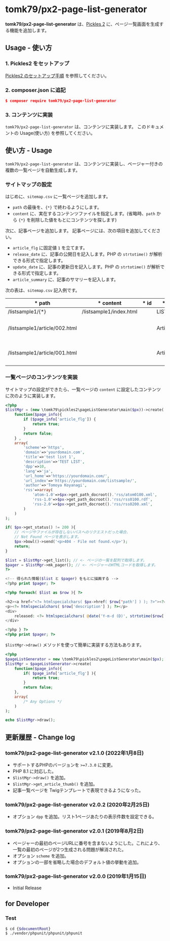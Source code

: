 tomk79/px2-page-list-generator
========

__tomk79/px2-page-list-generator__ は、[Pickles 2](https://pickles2.pxt.jp/) に、ページ一覧画面を生成する機能を追加します。


## Usage - 使い方

### 1. Pickles2 をセットアップ

[Pickles2 のセットアップ手順](https://pickles2.pxt.jp/overview/setup/) を参照してください。

### 2. composer.json に追記

```json
$ composer require tomk79/px2-page-list-generator
```

### 3. コンテンツに実装

`tomk79/px2-page-list-generator` は、コンテンツに実装します。 このドキュメントの Usage(使い方) を参照してください。



## 使い方 - Usage

`tomk79/px2-page-list-generator` は、コンテンツに実装し、ページャー付きの複数の一覧ページを自動生成します。

### サイトマップの設定

はじめに、`sitemap.csv` に一覧ページを追加します。

- `path` の最後を、`{*}` で終わるようにします。
- `content` に、実在するコンテンツファイルを指定します。(省略時、`path` から `{*}` を削除した値をもとにコンテンツを探します)

次に、記事ページを追加します。 記事ページには、次の項目を追加してください。

- `article_flg` に固定値 `1` を立てます。
- `release_date` に、記事の公開日を記入します。PHP の `strtotime()` が解析できる形式で指定します。
- `update_date` に、記事の更新日を記入します。PHP の `strtotime()` が解析できる形式で指定します。
- `article_summary` に、記事のサマリーを記入します。

次の表は、`sitemap.csv` 記入例です。

<table>
    <thead>
        <tr>
            <th style="white-space:nowrap;">* path</th>
            <th style="white-space:nowrap;">* content</th>
            <th style="white-space:nowrap;">* id</th>
            <th style="white-space:nowrap;">* title</th>
            <th style="white-space:nowrap;">* logical_path</th>
            <th style="white-space:nowrap;">* article_flg</th>
            <th style="white-space:nowrap;">* list_flg</th>
            <th style="white-space:nowrap;">* release_date</th>
            <th style="white-space:nowrap;">* update_date</th>
            <th style="white-space:nowrap;">* article_summary</th>
        </tr>
    </thead>
    <tbody>
        <tr>
            <td style="white-space:nowrap;">/listsample1/{*}</td>
            <td style="white-space:nowrap;">/listsample1/index.html</td>
            <td></td>
            <td style="white-space:nowrap;">LIST PAGE</td>
            <td style="white-space:nowrap;"></td>
            <td></td>
            <td>1</td>
            <td></td>
            <td></td>
            <td></td>
        </tr>
        <tr>
            <td style="white-space:nowrap;">/listsample1/article/002.html</td>
            <td style="white-space:nowrap;"></td>
            <td></td>
            <td style="white-space:nowrap;">Article 2</td>
            <td style="white-space:nowrap;">listsample1/{*}</td>
            <td>1</td>
            <td></td>
            <td>2015-09-09</td>
            <td>2015-09-09</td>
            <td>サマリー表示用のテキストを記入します。</td>
        </tr>
        <tr>
            <td style="white-space:nowrap;">/listsample1/article/001.html</td>
            <td style="white-space:nowrap;"></td>
            <td></td>
            <td style="white-space:nowrap;">Article 1</td>
            <td style="white-space:nowrap;">listsample1/{*}</td>
            <td>1</td>
            <td></td>
            <td>2015-08-28</td>
            <td>2015-08-28</td>
            <td>サマリー表示用のテキストを記入します。</td>
        </tr>
    </tbody>
</table>


### 一覧ページのコンテンツを実装

サイトマップの設定ができたら、一覧ページの `content` に設定したコンテンツに次のように実装します。

```php
<?php
$listMgr = (new \tomk79\pickles2\pageListGenerator\main($px))->create(
	function($page_info){
		if ($page_info['article_flg']) {
			return true;
		}
		return false;
	} ,
	array(
		'scheme'=>'https',
		'domain'=>'yourdomain.com',
		'title'=>'test list 1',
		'description'=>'TEST LIST',
		'dpp'=>10,
		'lang'=>'ja',
		'url_home'=>'https://yourdomain.com/',
		'url_index'=>'https://yourdomain.com/listsample/',
		'author'=>'Tomoya Koyanagi',
		'rss'=>array(
			'atom-1.0'=>$px->get_path_docroot().'rss/atom0100.xml',
			'rss-1.0'=>$px->get_path_docroot().'rss/rss0100.rdf',
			'rss-2.0'=>$px->get_path_docroot().'rss/rss0200.xml',
		)
	)
);

if( $px->get_status() != 200 ){
	// ページやファイルが存在しないパスへのリクエストだった場合、
	// Not Found ページを表示します。
	$px->bowl()->send('<p>404 - File not found.</p>');
	return;
}

$list = $listMgr->get_list(); // <- ページの一覧を配列で取得します。
$pager = $listMgr->mk_pager(); // <- ページャーのHTMLコードを取得します。
?>

<!-- 得られた情報($list と $pager) をもとに描画する -->
<?php print $pager; ?>

<?php foreach( $list as $row ){ ?>

<h2><a href="<?= htmlspecialchars( $px->href( $row['path'] ) ); ?>"><?= htmlspecialchars( $row['title'] ); ?></a></h2>
<p><?= htmlspecialchars( $row['description'] ); ?></p>
<div>
	released: <?= htmlspecialchars( @date('Y-m-d (D)', strtotime($row['release_date'])) ); ?>
</div>

<?php } ?>
<?php print $pager; ?>
```

`$listMgr->draw()` メソッドを使って簡単に実装する方法もあります。

```php
<?php
$pageListGenerator = new \tomk79\pickles2\pageListGenerator\main($px);
$listMgr = $pageListGenerator->create(
	function($page_info){
		if( $page_info['article_flg'] ){
			return true;
		}
		return false;
	},
	array(
        /* Any Options */
    )
);

echo $listMgr->draw();
```


## 更新履歴 - Change log

### tomk79/px2-page-list-generator v2.1.0 (2022年1月8日)

- サポートするPHPのバージョンを `>=7.3.0` に変更。
- PHP 8.1 に対応した。
- `$listMgr->draw()` を追加。
- `$listMgr->get_article_thumb()` を追加。
- 記事一覧ページを Twigテンプレートで表現できるようになった。

### tomk79/px2-page-list-generator v2.0.2 (2020年2月25日)

- オプション `dpp` を追加。リスト1ページあたりの表示件数を設定できる。

### tomk79/px2-page-list-generator v2.0.1 (2019年8月2日)

- ページャーの最初のページURLに番号を含まないようにした。これにより、一覧の最初のページが2つ生成される問題が解消された。
- オプション `scheme` を追加。
- オプションの一部を省略した場合のデフォルト値の挙動を追加。

### tomk79/px2-page-list-generator v2.0.0 (2019年1月15日)

- Initial Release


## for Developer

### Test

```bash
$ cd {$documentRoot}
$ ./vendor/phpunit/phpunit/phpunit
```
